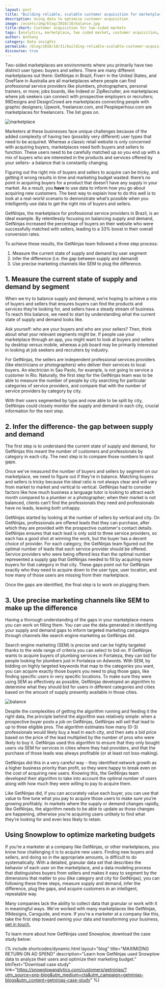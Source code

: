 ```yaml
---
layout: post
title: "Building reliable, scalable customer acquisition for marketplaces"
description: Using data to optimize customer acquisition
image: /assets/img/blog/2018/10/balance.jpg
title-short: Customer acquisition for two-sided markets
tags: [analytics, marketplace, two sided market, customer acquisition, cro]
author: Anthony
category: Data insights
permalink: /blog/2018/10/31/building-reliable-scalable-customer-acquisition-for-marketplaces/
discourse: true
---
```


Two-sided marketplaces are environments where you primarily have two distinct user types: buyers and sellers. There are many different marketplaces out there: GetNinjas in Brazil, Fiverr in the United States, and OneFlare in Australia are all marketplaces where people can find professional service providers like plumbers, photographers, personal trainers, or more; jobs boards, like Indeed or ZipRecruiter, are marketplaces where job seekers can connect with prospective employers or recruiters; 99Designs and DesignCrowd are marketplaces connecting people with graphic designers; Upwork, freelancer.com, and Peopleperhour.com are marketplaces for freelancers. The list goes on.

![marketplace][marketplace]

Marketers at these businesses face unique challenges because of the added complexity of having two (possibly very different) user types that need to be acquired. Whereas a classic retail website is only concerned with acquiring buyers, marketplaces need both buyers and sellers to function. These users need to be carefully matched up so you end up with a mix of buyers who are interested in the products and services offered by your sellers- a  balance that is constantly changing.

Figuring out the right mix of buyers and sellers to acquire can be tricky, and getting it wrong results in time and marketing budget wasted: there’s no point in acquiring buyers for a product that doesn’t have any supply in your market. As a result, you **have** to use data to inform how you go about acquiring new customers. The best way to explain how to do this well is to look at a real-world scenario to demonstrate what’s possible when you intelligently use data to get the right mix of buyers and sellers.

GetNinjas, the marketplace for professional service providers in Brazil, is an ideal example. By relentlessly focusing on balancing supply and demand, GetNinjas increased the percentage of buyers on their website who were successfully matched with sellers, leading to a 33% boost in their overall conversion rates.

To achieve these results, the GetNinjas team followed a three step process:
1. Measure the current state of supply and demand by user segment
2. Infer the difference (i.e. the gap between supply and demand)
3. Use precise marketing channels like SEM to plug the difference.

<h2 id="measure supply and demand">1. Measure the current state of supply and demand by segment</h2>
When we try to balance supply and demand, we’re hoping to achieve a mix of buyers and sellers that ensures buyers can find the products and services they’re looking for, and sellers have a steady stream of business. To reach this balance, we need to start by understanding what the current state of supply and demand looks like.

Ask yourself: who are your buyers and who are your sellers? Then, think about what your relevant segments might be. If people use your marketplace through an app, you might want to look at buyers and sellers by desktop versus mobile, whereas a job board may be primarily interested in looking at job seekers and recruiters by industry.

For GetNinjas, the sellers are independent professional services providers (like electricians or photographers) who deliver their services to local buyers. An electrician in Sao Paolo, for example, is not going to service a customer in Rio. Naturally, the first step for the GetNinjas team was to be able to measure the number of people by city searching for particular categories of service providers, and compare that with the number of service providers by category by city.

With their users segmented by type and now able to be split by city, GetNinjas could closely monitor the supply and demand in each city, crucial information for the next step.

<h2 id="find the supply demand gap">2. Infer the difference- the gap between supply and demand</h2>
The first step is to understand the current state of supply and demand, for GetNinjas this meant the number of customers and professionals by category in each city. The next step is to compare those numbers to spot gaps.

Once we've measured the number of buyers and sellers by segment on our marketplace, we need to figure out if they're in balance. Matching buyers and sellers is tricky because the ideal ratio is not always clear and will vary from market to market and vertical to vertical. GetNinjas had to consider factors like how much business a language tutor is looking to attract each month compared to a plumber or a photographer; when their market is not balanced, clients can’t find the professionals they need and professionals have no leads, leaving both unhappy.

GetNinjas started by looking at the number of sellers by vertical and city. On GetNinjas, professionals are offered leads that they can purchase, after which they are provided with the prospective customer's contact details. GetNinjas ensures that each lead is only sold to three service providers, so each has a good shot at winning the work, but the buyer has a decent choice of provider. For each category, the GetNinjas team figured out the optimal number of leads that each service provider should be offered. Service providers who were being offered less than the optimal number represented a supply gap that GetNinjas needed to fill by acquiring more buyers for that category in that city. These gaps point out for GetNinjas exactly who they need to acquire down to the user type, user location, and how many of those users are missing from their marketplace.

Once the gaps are identified, the final step is to work on plugging them.

<h2 id="use marketing to fill supply demand gap">3. Use precise marketing channels like SEM to make up the difference</h2>
Having a thorough understanding of the gaps in your marketplace means you can work on filling them. You can use the data generated in identifying your supply and demand gaps to inform targeted marketing campaigns through channels like search engine marketing as GetNinjas did.

Search engine marketing (SEM) is precise and can be highly targeted thanks to the wide range of criteria you can select to bid on. If GetNinjas wants to acquire buyers of plumbing services in Fortaleza, they can bid for people looking for plumbers just in Fortaleza on Adwords. With SEM, by bidding on highly targeted keywords that map to the categories you want, you can acquire exactly those buyers you need to plug those gaps, like finding specific users in very specific locations. To make sure they were using SEM as effectively as possible, GetNinjas developed an algorithm to determine what they should bid for users in different categories and cities based on the amount of supply presently available in those cities.

![balance][balance]

Despite the complexities of getting the algorithm running and feeding it the right data, the principle behind the algorithm was relatively simple: when a prospective buyer posts a job on GetNinjas, GetNinjas will sell that lead to up to three eligible pros. The algorithm estimates how many (0-3) professionals would likely buy a lead in each city, and then sets a bid price based on the price of the lead multiplied by the number of pros who were likely to buy it. GetNinjas used this algorithm to ensure that they only bought users via SEM for services in cities where they had providers, and that the purchase of those leads was always profitable (or at least not loss-making).

GetNinjas did this in a very careful way - they identified network growth as a higher business priority than profit, so they were happy to break even on the cost of acquiring new users. Knowing this, the GetNinjas team developed their algorithm to take into account the optimal number of users along with how much they were willing to pay to acquire them.

Like GetNinjas did, if you can accurately value each buyer, you can use that value to fine tune what you pay to acquire those users to make sure you’re growing profitably. In markets where the supply or demand changes rapidly, like GetNinjas, the algorithm needs to be able to update as those changes are happening, otherwise you’re acquiring users unlikely to find what they’re looking for and even less likely to retain.

<h2 id="optimizing marketing budget with snowplow">Using Snowplow to optimize marketing budgets</h2>
If you’re a marketer at a company like GetNinjas, or other marketplaces, you know how challenging it is to acquire new users. Finding new buyers and sellers, and doing so in the appropriate amounts, is difficult to do systematically. With a detailed, granular data set that describes the behavior of each user on the marketplace, and a data modeling process that distinguishes buyers from sellers and makes it easy to segment by the dimensions that matter to you (like category and city for GetNinjas), you can following these three steps, measure supply and demand, infer the difference, plug the gaps, and acquire customers in an intelligent, repeatable way.

Many companies lack the ability to collect data that granular or work with it in meaningful ways. We’ve worked with many marketplaces like GetNinjas, 99designs, Carsguide, and more. If you’re a marketer at a company like this, take the first step toward owning your data and transforming your business, [get in touch.][demo]

To learn more about how GetNinjas used Snowplow, download the case study below:

{% include shortcodes/dynamic.html layout="blog" title="MAXIMIZING RETURN ON AD SPEND" description="Learn how GetNinjas used Snowplow data to analyze their users and optimize their marketing budget." btnText="Download case study" link="https://snowplowanalytics.com/customers/getninjas/?utm_source=snp-blog&utm_medium=cta&utm_campaign=getninjas-blogs&utm_content=getninjas-case-study" %}



[getninjas-case-study]: https://snowplowanalytics.com/customers/getninjas/?utm_source=snp-blog&utm_medium=cta&utm_campaign=getninjas-blogs&utm_content=getninjas-case-study

[demo]: https://snowplowanalytics.com/request-demo/?utm_source=snp-blog&utm_medium=text-link&utm_campaign=getninjas-blogs&utm_content=request-a-demo

[marketplace]: /assets/img/blog/2018/10/marketplace.jpg

[balance]: /assets/img/blog/2018/10/balance.jpg
